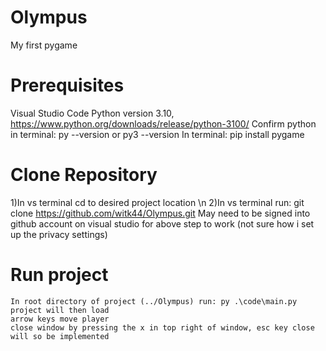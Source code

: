 # Olympus
My first pygame

# Prerequisites
Visual Studio Code
Python version 3.10, https://www.python.org/downloads/release/python-3100/
Confirm python in terminal: py --version or py3 --version
In terminal: pip install pygame


# Clone Repository
1)In vs terminal cd to desired project location \n
2)In vs terminal run: git clone https://github.com/witk44/Olympus.git
    May need to be signed into github account on visual studio for above step to work (not sure how i set up the privacy settings)

# Run project
    In root directory of project (../Olympus) run: py .\code\main.py 
    project will then load
    arrow keys move player
    close window by pressing the x in top right of window, esc key close will so be implemented

